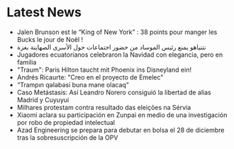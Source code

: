 # Latest News
-  Jalen Brunson est le “King of New York” : 38 points pour manger les Bucks le jour de Noël !
-  نتنياهو يمنع رئيس الموساد من حضور اجتماعات حول الأسرى الصهاينة بغزة
-  Jugadores ecuatorianos celebraron la Navidad con elegancia, pero en familia
-  "Traum": Paris Hilton taucht mit Phoenix ins Disneyland ein!
-  Andrés Ricaurte: "Creo en el proyecto de Emelec"
-  “Trampın qələbəsi buna mane olacaq”
-  Caso Metástasis: Así Leandro Norero consiguió la libertad de alias Madrid y Cuyuyui
-  Milhares protestam contra resultado das eleições na Sérvia
-  Xiaomi aclara su participación en Zunpai en medio de una investigación por robo de propiedad intelectual
-  Azad Engineering se prepara para debutar en bolsa el 28 de diciembre tras la sobresuscripción de la OPV
